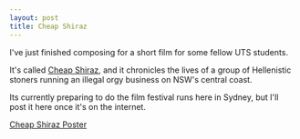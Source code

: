 ```yaml
---
layout: post
title: Cheap Shiraz
---
```


I've just finished composing for a short film for some fellow UTS students.

It's called [Cheap Shiraz](https://www.facebook.com/cheapshiraz/), and it chronicles the lives of a group of Hellenistic stoners running an illegal orgy business on NSW's central coast. 

Its currently preparing to do the film festival runs here in Sydney, but I'll post it here once it's on the internet.

[Cheap Shiraz Poster](/images/cheapshiraz.jpg)
